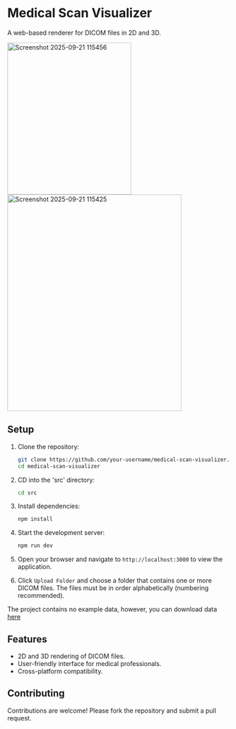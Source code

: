 # Medical Scan Visualizer
A web-based renderer for DICOM files in 2D and 3D.

<img width="280" height="343" alt="Screenshot 2025-09-21 115456" src="https://github.com/user-attachments/assets/c0981c8e-1037-456f-b9bc-0aa68164cddd" />
<img width="394" height="489" alt="Screenshot 2025-09-21 115425" src="https://github.com/user-attachments/assets/b822ed85-7259-4231-878b-5e77e3098f12" />

## Setup

1. Clone the repository:
    ```bash
    git clone https://github.com/your-username/medical-scan-visualizer.git
    cd medical-scan-visualizer
    ```

2. CD into the 'src' directory:
    ```bash
    cd src
    ```

3. Install dependencies:
    ```bash
    npm install
    ```

4. Start the development server:
    ```bash
    npm run dev
    ```

5. Open your browser and navigate to `http://localhost:3000` to view the application.

6. Click `Upload Folder` and choose a folder that contains one or more DICOM files. The files must be in order alphabetically (numbering recommended).

The project contains no example data, however, you can download data [here](https://www.dicomlibrary.com/)

## Features

- 2D and 3D rendering of DICOM files.
- User-friendly interface for medical professionals.
- Cross-platform compatibility.

## Contributing

Contributions are welcome! Please fork the repository and submit a pull request.
